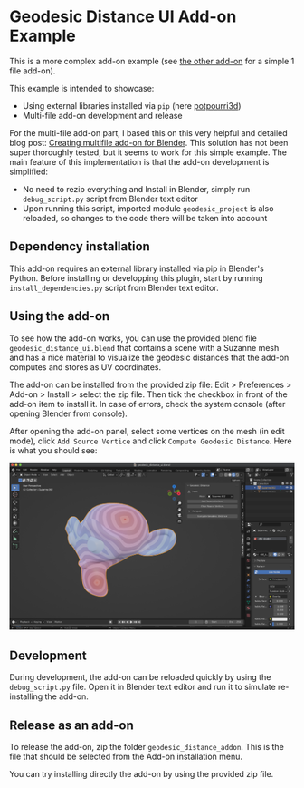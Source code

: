 # Geodesic Distance UI Add-on Example

This is a more complex add-on example (see [the other add-on](../vertex_selector) for a simple 1 file add-on).

This example is intended to showcase:
* Using external libraries installed via `pip` (here [potpourri3d](https://github.com/nmwsharp/potpourri3d))
* Multi-file add-on development and release

For the multi-file add-on part, I based this on this very helpful and detailed blog post: [Creating multifile add-on for Blender](https://b3d.interplanety.org/en/creating-multifile-add-on-for-blender/). This solution has not been super thoroughly tested, but it seems to work for this simple example. The main feature of this implementation is that the add-on development is simplified:
* No need to rezip everything and Install in Blender, simply run `debug_script.py` script from Blender text editor
* Upon running this script, imported module `geodesic_project` is also reloaded, so changes to the code there will be taken into account

## Dependency installation

This add-on requires an external library installed via pip in Blender's Python. Before installing or developping this plugin, start by running `install_dependencies.py` script from Blender text editor.

## Using the add-on

To see how the add-on works, you can use the provided blend file `geodesic_distance_ui.blend` that contains a scene with a Suzanne mesh and has a nice material to visualize the geodesic distances that the add-on computes and stores as UV coordinates.

The add-on can be installed from the provided zip file: Edit > Preferences > Add-on > Install > select the zip file. Then tick the checkbox in front of the add-on item to install it. In case of errors, check the system console (after opening Blender from console).

After opening the add-on panel, select some vertices on the mesh (in edit mode), click `Add Source Vertice` and click `Compute Geodesic Distance`. Here is what you should see:

![ui_sample](ui_sample.png)

## Development

During development, the add-on can be reloaded quickly by using the `debug_script.py` file. Open it in Blender text editor and run it to simulate re-installing the add-on.

## Release as an add-on

To release the add-on, zip the folder `geodesic_distance_addon`. This is the file that should be selected from the Add-on installation menu.

You can try installing directly the add-on by using the provided zip file.